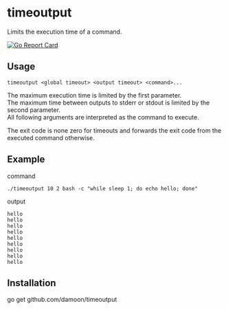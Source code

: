 # timeoutput

Limits the execution time of a command.

[![Go Report Card](https://goreportcard.com/badge/github.com/damoon/timeoutput)](https://goreportcard.com/report/github.com/damoon/timeoutput)


## Usage

`timeoutput <global timeout> <output timeout> <command>...`

The maximum execution time is limited by the first parameter.  
The maximum time between outputs to stderr or stdout is limited by the second parameter.  
All following arguments are interpreted as the command to execute.

The exit code is none zero for timeouts and forwards the exit code from the executed command otherwise.

## Example

command
```
./timeoutput 10 2 bash -c "while sleep 1; do echo hello; done"
```
output
```
hello
hello
hello
hello
hello
hello
hello
hello
hello
```

## Installation

go get github.com/damoon/timeoutput
